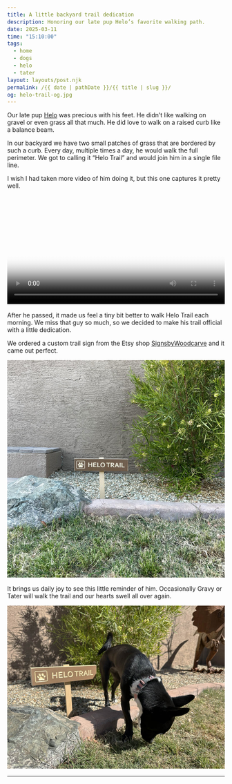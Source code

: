 ```yaml
---
title: A little backyard trail dedication
description: Honoring our late pup Helo’s favorite walking path.
date: 2025-03-11
time: "15:10:00"
tags: 
  - home
  - dogs
  - helo
  - tater
layout: layouts/post.njk
permalink: /{{ date | pathDate }}/{{ title | slug }}/
og: helo-trail-og.jpg
---
```


Our late pup [Helo](/2023/01/03/helo-3/) was precious with his feet. He didn’t like walking on gravel or even grass all that much. He did love to walk on a raised curb like a balance beam.

In our backyard we have two small patches of grass that are bordered by such a curb. Every day, multiple times a day, he would walk the full perimeter. We got to calling it “Helo Trail” and would join him in a single file line.

I wish I had taken more video of him doing it, but this one captures it pretty well.

<video width="100%" preload="metadata" loop controls playsinline poster="/img/helo-trail-cover.jpg">
  <source src="/img/helo-trail.mp4" type="video/mp4">
  Sorry, your browser doesn’t support embedded videos.
  <span class='screenreader'>A little brown and black dog walks along a curb edge of grass, crosses a bisecting pathway, and continues along the curb edge of another patch of grass. During his walk along the curb, he notices something in the gravel, steps off for just a moment, then continues on his way. At the end of the curb there is a big rock and he avoids it by stepping into the grass and quickly hopping onto the nearby pavement.</span>
</video>

After he passed, it made us feel a tiny bit better to walk Helo Trail each morning. We miss that guy so much, so we decided to make his trail official with a little dedication.

We ordered a custom trail sign from the Etsy shop [SignsbyWoodcarve](https://www.etsy.com/shop/SignsbyWoodcarve) and it came out perfect.


![a carved wood trail sign that says “Helo Trail” with a pawprint, staked low to the ground next to a rock and a curbed edge of grass](/img/helo-trail1.jpg)

It brings us daily joy to see this little reminder of him. Occasionally Gravy or Tater will walk the trail and our hearts swell all over again.

![the same trail sign with a black dog with pointy ears sniffing the ground nearby](/img/helo-trail2.jpg)

---

